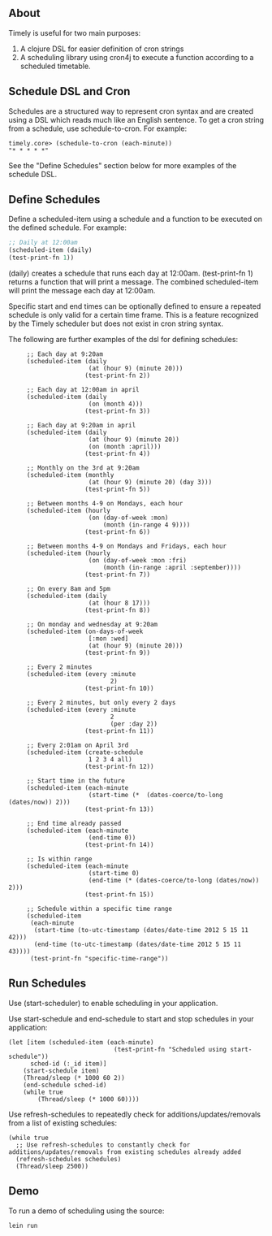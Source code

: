 ## About

Timely is useful for two main purposes:

1. A clojure DSL for easier definition of cron strings
2. A scheduling library using cron4j to execute a function according to a scheduled timetable.

## Schedule DSL and Cron

Schedules are a structured way to represent cron syntax and are created using a DSL which reads much like an English sentence.  To get a cron string from a schedule, use schedule-to-cron.  For example:

	timely.core> (schedule-to-cron (each-minute))
	"* * * * *"
	
See the "Define Schedules" section below for more examples of the schedule DSL.

## Define Schedules

Define a scheduled-item using a schedule and a function to be executed on the defined schedule. For example:

````clojure
;; Daily at 12:00am
(scheduled-item (daily)
(test-print-fn 1))
````

(daily) creates a schedule that runs each day at 12:00am.  (test-print-fn 1) returns a function that will print a message.  The combined scheduled-item will print the message each day at 12:00am.

Specific start and end times can be optionally defined to ensure a repeated schedule is only valid for a certain time frame.  This is a feature recognized by the Timely scheduler but does not exist in cron string syntax.

The following are further examples of the dsl for defining schedules:

         ;; Each day at 9:20am
         (scheduled-item (daily
                          (at (hour 9) (minute 20)))
                         (test-print-fn 2))

         ;; Each day at 12:00am in april
         (scheduled-item (daily
                          (on (month 4)))
                         (test-print-fn 3))

         ;; Each day at 9:20am in april
         (scheduled-item (daily
                          (at (hour 9) (minute 20))
                          (on (month :april)))
                         (test-print-fn 4))

         ;; Monthly on the 3rd at 9:20am
         (scheduled-item (monthly
                          (at (hour 9) (minute 20) (day 3)))
                         (test-print-fn 5))

         ;; Between months 4-9 on Mondays, each hour
         (scheduled-item (hourly
                          (on (day-of-week :mon)
                              (month (in-range 4 9))))
                         (test-print-fn 6))

         ;; Between months 4-9 on Mondays and Fridays, each hour
         (scheduled-item (hourly
                          (on (day-of-week :mon :fri)
                              (month (in-range :april :september))))
                         (test-print-fn 7))

         ;; On every 8am and 5pm
         (scheduled-item (daily
                          (at (hour 8 17)))
                         (test-print-fn 8))

         ;; On monday and wednesday at 9:20am
         (scheduled-item (on-days-of-week
                          [:mon :wed]
                          (at (hour 9) (minute 20)))
                         (test-print-fn 9))

         ;; Every 2 minutes
         (scheduled-item (every :minute
                                2)
                         (test-print-fn 10))

         ;; Every 2 minutes, but only every 2 days
         (scheduled-item (every :minute
                                2
                                (per :day 2))
                         (test-print-fn 11))

         ;; Every 2:01am on April 3rd
         (scheduled-item (create-schedule
                          1 2 3 4 all)
                         (test-print-fn 12))

         ;; Start time in the future
         (scheduled-item (each-minute
                          (start-time (*  (dates-coerce/to-long (dates/now)) 2)))
                         (test-print-fn 13))

         ;; End time already passed
         (scheduled-item (each-minute
                          (end-time 0))
                         (test-print-fn 14))

         ;; Is within range
         (scheduled-item (each-minute
                          (start-time 0)
                          (end-time (* (dates-coerce/to-long (dates/now)) 2)))
                         (test-print-fn 15))

         ;; Schedule within a specific time range
         (scheduled-item
          (each-minute
           (start-time (to-utc-timestamp (dates/date-time 2012 5 15 11 42)))
           (end-time (to-utc-timestamp (dates/date-time 2012 5 15 11 43))))
          (test-print-fn "specific-time-range"))
          
          
## Run Schedules

Use (start-scheduler) to enable scheduling in your application.

Use start-schedule and end-schedule to start and stop schedules in your application:

	(let [item (scheduled-item (each-minute)
    	                         (test-print-fn "Scheduled using start-schedule"))
       	  sched-id (:_id item)]
    	(start-schedule item)
    	(Thread/sleep (* 1000 60 2))
    	(end-schedule sched-id)
		(while true
			(Thread/sleep (* 1000 60))))

Use refresh-schedules to repeatedly check for additions/updates/removals from a list of existing schedules:

    (while true
      ;; Use refresh-schedules to constantly check for additions/updates/removals from existing schedules already added
      (refresh-schedules schedules)
      (Thread/sleep 2500))
      
## Demo
To run a demo of scheduling using the source:

	lein run
	
